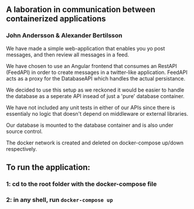## A laboration in communication between containerized applications
### John Andersson & Alexander Bertilsson

We have made a simple web-application that enables you yo post messages, and then review all messages in a feed.

We have chosen to use an Angular frontend that consumes an RestAPI (FeedAPI) in order to create messages in a twitter-like application. 
FeedAPI acts as a proxy for the DatabaseAPI which handles the actual persistance.

We decided to use this setup as we reckoned it would be easier to handle the database as a seperate API insead of just a 'pure' database container.

We have not included any unit tests in either of our APIs since there is essentialy no logic that doesn't depend on middleware or external libraries.
 
Our database is mounted to the database container and is also under source control. 

The docker network is created and deleted on docker-compose up/down respectively.

## To run the application: 
###    1: cd to the root folder with the docker-compose file
###    2: in any shell, run `docker-compose up`
